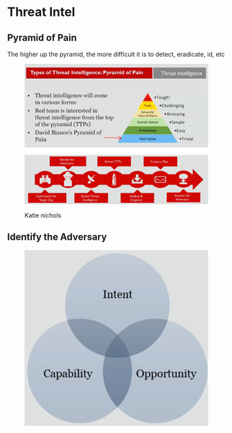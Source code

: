 # Threat Intel

## Pyramid of Pain

The higher up the pyramid, the more difficult it is to detect, eradicate, id, etc

<figure><img src="../../.gitbook/assets/image (3).png" alt=""><figcaption></figcaption></figure>

<figure><img src="../../.gitbook/assets/image (1) (1).png" alt=""><figcaption><p>Katie nichols</p></figcaption></figure>

## Identify the Adversary

<figure><img src="../../.gitbook/assets/image (2) (1).png" alt=""><figcaption></figcaption></figure>

